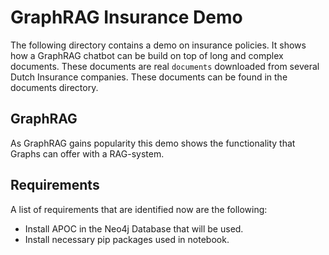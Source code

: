 # GraphRAG Insurance Demo
The following directory contains a demo on insurance policies. It shows how a GraphRAG chatbot can be build on top of long and complex documents. These documents are real `documents` downloaded from several Dutch Insurance companies. These documents can be found in the documents directory.  

## GraphRAG
As GraphRAG gains popularity this demo shows the functionality that Graphs can offer with a RAG-system. 

## Requirements
A list of requirements that are identified now are the following:
- Install APOC in the Neo4j Database that will be used. 
- Install necessary pip packages used in notebook.
